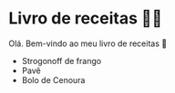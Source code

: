 # Livro de receitas :man_cook:



Olá. Bem-vindo ao meu livro de receitas :wave:

- Strogonoff de frango
- Pavê
- Bolo de Cenoura
